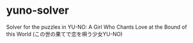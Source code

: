 # yuno-solver
Solver for the puzzles in YU-NO: A Girl Who Chants Love at the Bound of this World (この世の果てで恋を唄う少女YU-NO)
